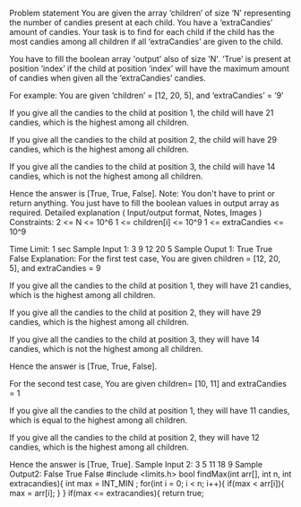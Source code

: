 Problem statement
You are given the array ‘children’ of size ‘N’ representing the number of candies present at each child. You have a ‘extraCandies’ amount of candies. Your task is to find for each child if the child has the most candies among all children if all ‘extraCandies’ are given to the child.

You have to fill the boolean array 'output' also of size 'N'. ‘True’ is present at position ‘index’ if the child at position ‘index’ will have the maximum amount of candies when given all the ‘extraCandies’ candies.

For example:
You are given ‘children’ = [12, 20, 5], and ‘extraCandies’ = ‘9’

If you give all the candies to the child at position 1, the child will have 21 candies, which is the highest among all children.

If you give all the candies to the child at position 2, the child will have 29 candies, which is the highest among all children.

If you give all the candies to the child at position 3, the child will have 14 candies, which is not the highest among all children.

Hence the answer is [True, True, False].
Note:
You don't have to print or return anything. You just have to fill the boolean values in output array as required.
Detailed explanation ( Input/output format, Notes, Images )
Constraints:
2 <= N <= 10^6
1 <= children[i] <= 10^9
1 <= extraCandies <= 10^9

Time Limit: 1 sec
Sample Input 1:
3 9
12 20 5
Sample Ouput 1:
True True False
Explanation:
For the first test case, You are given children = [12, 20, 5], and extraCandies = 9

If you give all the candies to the child at position 1, they will have 21 candies, which is the highest among all children.

If you give all the candies to the child at position 2, they will have 29 candies, which is the highest among all children.

If you give all the candies to the child at position 3, they will have 14 candies, which is not the highest among all children.

Hence the answer is [True, True, False].

For the second test case, You are given children= [10, 11] and extraCandies = 1

If you give all the candies to the child at position 1, they will have 11 candies, which is equal to the highest among all children.

If you give all the candies to the child at position 2, they will have 12 candies, which is the highest among all children.

Hence the answer is [True, True].
Sample Input 2:
3 5
11 18 9
Sample Output2:
False True False
#include <limits.h>
bool findMax(int arr[], int n, int extracandies){
    int max = INT_MIN ;
    for(int i = 0; i < n; i++){
        if(max < arr[i]){
           max = arr[i];
        }
    }
    if(max <= extracandies){
        return true;

